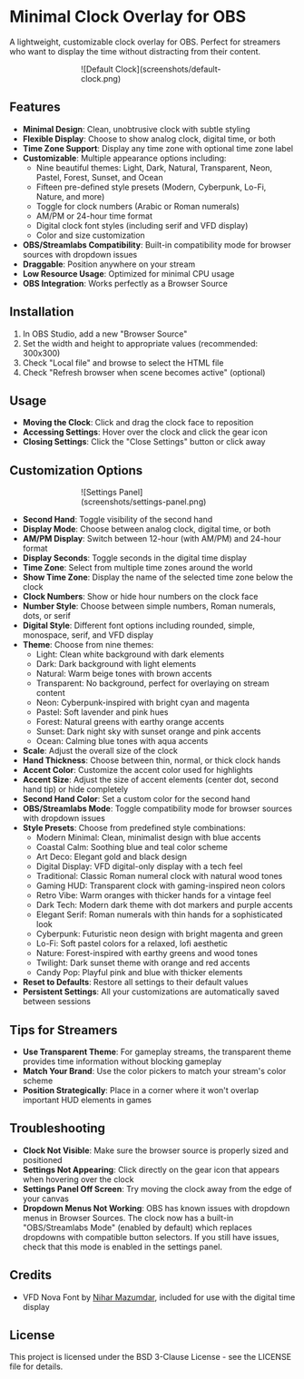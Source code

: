 # Minimal Clock Overlay for OBS

A lightweight, customizable clock overlay for OBS. Perfect for streamers who want to display the time without distracting from their content.

<div style="width: 50%; margin: 0 auto;">
![Default Clock](screenshots/default-clock.png)
</div>

## Features

- **Minimal Design**: Clean, unobtrusive clock with subtle styling
- **Flexible Display**: Choose to show analog clock, digital time, or both
- **Time Zone Support**: Display any time zone with optional time zone label
- **Customizable**: Multiple appearance options including:
  - Nine beautiful themes: Light, Dark, Natural, Transparent, Neon, Pastel, Forest, Sunset, and Ocean
  - Fifteen pre-defined style presets (Modern, Cyberpunk, Lo-Fi, Nature, and more)
  - Toggle for clock numbers (Arabic or Roman numerals)
  - AM/PM or 24-hour time format
  - Digital clock font styles (including serif and VFD display)
  - Color and size customization
- **OBS/Streamlabs Compatibility**: Built-in compatibility mode for browser sources with dropdown issues
- **Draggable**: Position anywhere on your stream
- **Low Resource Usage**: Optimized for minimal CPU usage
- **OBS Integration**: Works perfectly as a Browser Source


## Installation

1. In OBS Studio, add a new "Browser Source"
2. Set the width and height to appropriate values (recommended: 300x300)
3. Check "Local file" and browse to select the HTML file
4. Check "Refresh browser when scene becomes active" (optional)

## Usage

- **Moving the Clock**: Click and drag the clock face to reposition
- **Accessing Settings**: Hover over the clock and click the gear icon
- **Closing Settings**: Click the "Close Settings" button or click away

## Customization Options

<div style="width: 50%; margin: 0 auto;">
![Settings Panel](screenshots/settings-panel.png)
</div>

- **Second Hand**: Toggle visibility of the second hand
- **Display Mode**: Choose between analog clock, digital time, or both
- **AM/PM Display**: Switch between 12-hour (with AM/PM) and 24-hour format
- **Display Seconds**: Toggle seconds in the digital time display
- **Time Zone**: Select from multiple time zones around the world
- **Show Time Zone**: Display the name of the selected time zone below the clock
- **Clock Numbers**: Show or hide hour numbers on the clock face
- **Number Style**: Choose between simple numbers, Roman numerals, dots, or serif
- **Digital Style**: Different font options including rounded, simple, monospace, serif, and VFD display
- **Theme**: Choose from nine themes:
  - Light: Clean white background with dark elements
  - Dark: Dark background with light elements
  - Natural: Warm beige tones with brown accents
  - Transparent: No background, perfect for overlaying on stream content
  - Neon: Cyberpunk-inspired with bright cyan and magenta
  - Pastel: Soft lavender and pink hues
  - Forest: Natural greens with earthy orange accents
  - Sunset: Dark night sky with sunset orange and pink accents
  - Ocean: Calming blue tones with aqua accents
- **Scale**: Adjust the overall size of the clock
- **Hand Thickness**: Choose between thin, normal, or thick clock hands
- **Accent Color**: Customize the accent color used for highlights
- **Accent Size**: Adjust the size of accent elements (center dot, second hand tip) or hide completely
- **Second Hand Color**: Set a custom color for the second hand
- **OBS/Streamlabs Mode**: Toggle compatibility mode for browser sources with dropdown issues
- **Style Presets**: Choose from predefined style combinations:
  - Modern Minimal: Clean, minimalist design with blue accents
  - Coastal Calm: Soothing blue and teal color scheme
  - Art Deco: Elegant gold and black design
  - Digital Display: VFD digital-only display with a tech feel
  - Traditional: Classic Roman numeral clock with natural wood tones
  - Gaming HUD: Transparent clock with gaming-inspired neon colors
  - Retro Vibe: Warm oranges with thicker hands for a vintage feel
  - Dark Tech: Modern dark theme with dot markers and purple accents
  - Elegant Serif: Roman numerals with thin hands for a sophisticated look
  - Cyberpunk: Futuristic neon design with bright magenta and green
  - Lo-Fi: Soft pastel colors for a relaxed, lofi aesthetic
  - Nature: Forest-inspired with earthy greens and wood tones
  - Twilight: Dark sunset theme with orange and red accents
  - Candy Pop: Playful pink and blue with thicker elements
- **Reset to Defaults**: Restore all settings to their default values
- **Persistent Settings**: All your customizations are automatically saved between sessions

## Tips for Streamers

- **Use Transparent Theme**: For gameplay streams, the transparent theme provides time information without blocking gameplay
- **Match Your Brand**: Use the color pickers to match your stream's color scheme
- **Position Strategically**: Place in a corner where it won't overlap important HUD elements in games

## Troubleshooting

- **Clock Not Visible**: Make sure the browser source is properly sized and positioned
- **Settings Not Appearing**: Click directly on the gear icon that appears when hovering over the clock
- **Settings Panel Off Screen**: Try moving the clock away from the edge of your canvas
- **Dropdown Menus Not Working**: OBS has known issues with dropdown menus in Browser Sources. The clock now has a built-in "OBS/Streamlabs Mode" (enabled by default) which replaces dropdowns with compatible button selectors. If you still have issues, check that this mode is enabled in the settings panel.


## Credits

- VFD Nova Font by [Nihar Mazumdar](https://www.fontspace.com/nihar-mazumdar), included for use with the digital time display

## License

This project is licensed under the BSD 3-Clause License - see the LICENSE file for details.